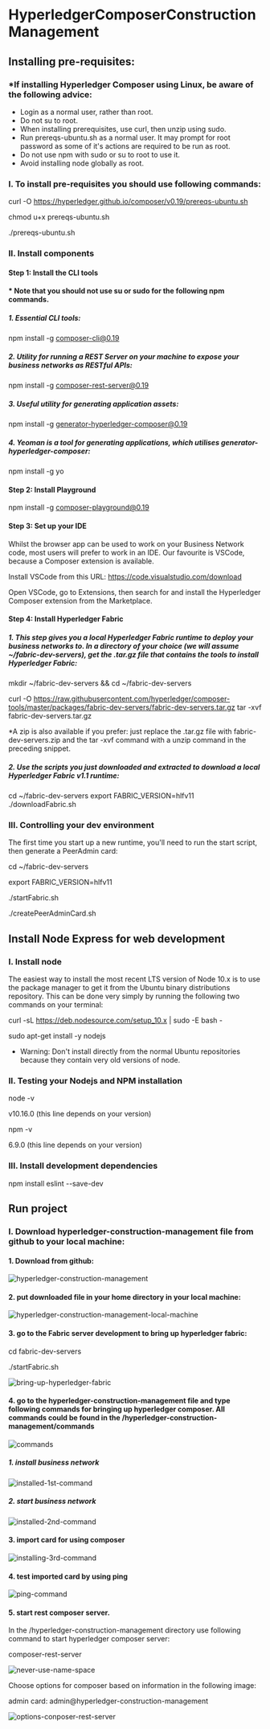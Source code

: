 # HyperledgerComposerConstructionManagement

## Installing pre-requisites:

### *If installing Hyperledger Composer using Linux, be aware of the following advice:
- Login as a normal user, rather than root.
- Do not su to root.
- When installing prerequisites, use curl, then unzip using sudo.
- Run prereqs-ubuntu.sh as a normal user. It may prompt for root password as some of it's actions are required to be run as root.
- Do not use npm with sudo or su to root to use it.
- Avoid installing node globally as root.

### I. To install pre-requisites you should use following commands:

curl -O https://hyperledger.github.io/composer/v0.19/prereqs-ubuntu.sh

chmod u+x prereqs-ubuntu.sh

./prereqs-ubuntu.sh

### II. Install components

#### Step 1: Install the CLI tools 

#### * Note that you should not use su or sudo for the following npm commands.

##### 1. Essential CLI tools:

npm install -g composer-cli@0.19

##### 2. Utility for running a REST Server on your machine to expose your business networks as RESTful APIs:

npm install -g composer-rest-server@0.19

##### 3. Useful utility for generating application assets:

npm install -g generator-hyperledger-composer@0.19

##### 4. Yeoman is a tool for generating applications, which utilises generator-hyperledger-composer:

npm install -g yo

#### Step 2: Install Playground

npm install -g composer-playground@0.19

#### Step 3: Set up your IDE

Whilst the browser app can be used to work on your Business Network code, most users will prefer to work in an IDE. Our favourite is VSCode, because a Composer extension is available.

Install VSCode from this URL: https://code.visualstudio.com/download

Open VSCode, go to Extensions, then search for and install the Hyperledger Composer extension from the Marketplace.

#### Step 4: Install Hyperledger Fabric

##### 1. This step gives you a local Hyperledger Fabric runtime to deploy your business networks to. In a directory of your choice (we will assume ~/fabric-dev-servers), get the .tar.gz file that contains the tools to install Hyperledger Fabric:

mkdir ~/fabric-dev-servers && cd ~/fabric-dev-servers

curl -O https://raw.githubusercontent.com/hyperledger/composer-tools/master/packages/fabric-dev-servers/fabric-dev-servers.tar.gz
tar -xvf fabric-dev-servers.tar.gz

*A zip is also available if you prefer: just replace the .tar.gz file with fabric-dev-servers.zip and the tar -xvf command with a unzip command in the preceding snippet.

##### 2. Use the scripts you just downloaded and extracted to download a local Hyperledger Fabric v1.1 runtime:

cd ~/fabric-dev-servers
export FABRIC_VERSION=hlfv11
./downloadFabric.sh

### III. Controlling your dev environment

The first time you start up a new runtime, you'll need to run the start script, then generate a PeerAdmin card:

cd ~/fabric-dev-servers

export FABRIC_VERSION=hlfv11

./startFabric.sh

./createPeerAdminCard.sh

## Install Node Express for web development

### I. Install node
The easiest way to install the most recent LTS version of Node 10.x is to use the package manager to get it from the Ubuntu binary distributions repository. This can be done very simply by running the following two commands on your terminal:

curl -sL https://deb.nodesource.com/setup_10.x | sudo -E bash - 

sudo apt-get install -y nodejs

- Warning: Don't install directly from the normal Ubuntu repositories because they contain very old versions of node.

### II. Testing your Nodejs and NPM installation

node -v

v10.16.0 (this line depends on your version)

npm -v

6.9.0 (this line depends on your version)

### III. Install development dependencies

npm install eslint --save-dev

## Run project

### I. Download hyperledger-construction-management file from github to your local machine:

#### 1. Download from github:
![hyperledger-construction-management](images/hyperledger-construction-management.png)

#### 2. put downloaded file in your home directory in your local machine:
![hyperledger-construction-management-local-machine](images/hyperledger-construction-management-local-machine.PNG)

#### 3. go to the Fabric server development to bring up hyperledger fabric:

cd fabric-dev-servers

./startFabric.sh

![bring-up-hyperledger-fabric](images/bring-up-hyperledger-fabric.PNG)

#### 4. go to the hyperledger-construction-management file and type following commands for bringing up hyperledger composer. All commands could be found in the /hyperledger-construction-management/commands
![commands](images/commands.PNG)

##### 1. install business network
![installed-1st-command](images/installed-1st-command.PNG)

##### 2. start business network
![installed-2nd-command](images/installed-2nd-command.PNG)

#### 3. import card for using composer
![installing-3rd-command](images/installing-3rd-command.PNG)

#### 4. test imported card by using ping
![ping-command](images/ping-command.PNG)

#### 5. start rest composer server. 

In the /hyperledger-construction-management directory use following command to start hyperledger composer server:

composer-rest-server

![never-use-name-space](images/never-use-name-space.PNG)

Choose options for composer based on information in the following image:

admin card: admin@hyperledger-construction-management

![options-conposer-rest-server](images/options-conposer-rest-server.PNG)


